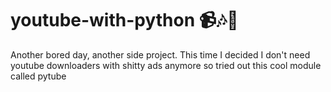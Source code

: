 # youtube-with-python 📹🎶🐍
Another bored day, another side project. This time I decided I don't need youtube downloaders with shitty ads anymore so tried out this cool module called pytube
